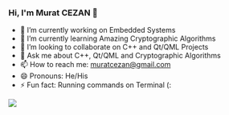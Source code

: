 ### Hi, I'm Murat CEZAN 👋

- 🔭 I’m currently working on Embedded Systems
- 🌱 I’m currently learning Amazing Cryptographic Algorithms
- 👯 I’m looking to collaborate on C++ and Qt/QML Projects
- 💬 Ask me about C++, Qt/QML and Cryptographic Algorithms
- 📫 How to reach me: muratcezan@gmail.com
- 😄 Pronouns: He/His
- ⚡ Fun fact: Running commands on Terminal (:

<img src="https://github-readme-stats.vercel.app/api?username=muratcezan&&show_icons=true&title_color=ffffff&icon_color=bb2acf&text_color=daf7dc&bg_color=151515"/>
